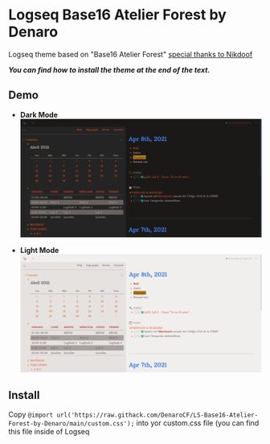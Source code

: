 # Logseq Base16 Atelier Forest by Denaro
Logseq theme based on "Base16 Atelier Forest" <u>special thanks to Nikdoof</u>

_**You can find how to install the theme at the end of the text.**_

## Demo

- **Dark Mode**
![Drk-theme](imgs/Dark-base16.png)

- **Light Mode**
![Light-theme](imgs/Light-base16.png)

## Install

Copy ``@import url('https://raw.githack.com/DenaroCF/LS-Base16-Atelier-Forest-by-Denaro/main/custom.css');`` into yor custom.css file (you can find this file inside of Logseq
